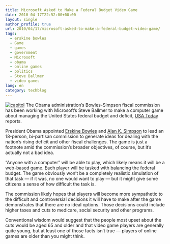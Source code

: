 ```yaml
---
title: Microsoft Asked to Make a Federal Budget Video Game
date: 2010-04-17T22:52:00+00:00
layout: single
author_profile: true
url: 2010/04/17/microsoft-asked-to-make-a-federal-budget-video-game/
tags:
  - erskine bowles
  - Game
  - games
  - government
  - Microsoft
  - obama
  - online games
  - politics
  - Steve Ballmer
  - video games
lang: en
category: techblog
---
```

[![capitol](http://lh5.ggpht.com/_vaUVXcmC3OI/S8o0oUFxT4I/AAAAAAAACB0/C3llYJSM9mE/capitol_thumb1.jpg?imgmax=800 "capitol")](http://lh3.ggpht.com/_vaUVXcmC3OI/S8ouiiiaRQI/AAAAAAAACBo/qDg1myzjv6o/s1600-h/capitol%5B3%5D.jpg) The Obama administration’s Bowles-Simpson fiscal commission has been working with Microsoft’s Steve Ballmer to make a computer game about managing the United States federal budget and deficit, [USA Today](http://www.usatoday.com/news/washington/2010-04-12-deficit_N.htm?csp=hf) reports. 

President Obama appointed [Erskine Bowles](http://en.wikipedia.org/wiki/Erskine_Bowles) and [Alan K. Simpson](http://en.wikipedia.org/wiki/Alan_K._Simpson) to lead an 18-person, bi-partisan commission to generate ideas for dealing with the nation’s rising deficit and other fiscal challenges. The game is just a footnote amid the commission’s broader objectives, of course, but it’s actually not a bad idea. 

“Anyone with a computer” will be able to play, which likely means it will be a web-based game. Each player will be tasked with balancing the federal budget. The game obviously won’t be a completely realistic simulation of that task — if it was, no one would want to play — but it might give some citizens a sense of how difficult the task is. 

The commission likely hopes that players will become more sympathetic to the difficult and controversial decisions it will have to make after the game demonstrates that there are no ideal options. Those decisions could include higher taxes and cuts to medicare, social security and other programs. 

Conventional wisdom would suggest that the people most upset about the cuts would be aged 65 and older and that video game players are generally quite young, but at least one of those facts isn’t true — players of online games are older than you might think.